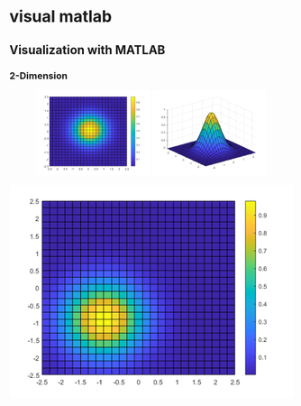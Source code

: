 # visual matlab

## Visualization with MATLAB

### 2-Dimension



<p align="center">
  <img src="2-Dimension/pcolor-figure01.png" width=40%>
  <img src="2-Dimension/surf-figure01.png" width=40%>
</p>

<p align="center">
  <img src="2-Dimension/pcolor-figure02.gif">
</p>
